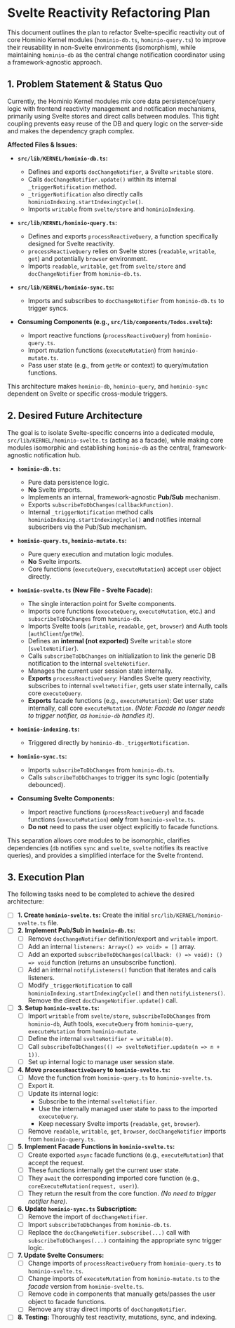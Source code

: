 # Svelte Reactivity Refactoring Plan

This document outlines the plan to refactor Svelte-specific reactivity out of core Hominio Kernel modules (`hominio-db.ts`, `hominio-query.ts`) to improve their reusability in non-Svelte environments (isomorphism), while maintaining `hominio-db` as the central change notification coordinator using a framework-agnostic approach.

## 1. Problem Statement & Status Quo

Currently, the Hominio Kernel modules mix core data persistence/query logic with frontend reactivity management and notification mechanisms, primarily using Svelte stores and direct calls between modules. This tight coupling prevents easy reuse of the DB and query logic on the server-side and makes the dependency graph complex.

**Affected Files & Issues:**

*   **`src/lib/KERNEL/hominio-db.ts`:**
    *   Defines and exports `docChangeNotifier`, a Svelte `writable` store.
    *   Calls `docChangeNotifier.update()` within its internal `_triggerNotification` method.
    *   `_triggerNotification` also directly calls `hominioIndexing.startIndexingCycle()`.
    *   Imports `writable` from `svelte/store` and `hominioIndexing`.

*   **`src/lib/KERNEL/hominio-query.ts`:**
    *   Defines and exports `processReactiveQuery`, a function specifically designed for Svelte reactivity.
    *   `processReactiveQuery` relies on Svelte stores (`readable`, `writable`, `get`) and potentially `browser` environment.
    *   Imports `readable`, `writable`, `get` from `svelte/store` and `docChangeNotifier` from `hominio-db.ts`.

*   **`src/lib/KERNEL/hominio-sync.ts`:**
    *   Imports and subscribes to `docChangeNotifier` from `hominio-db.ts` to trigger syncs.

*   **Consuming Components (e.g., `src/lib/components/Todos.svelte`):**
    *   Import reactive functions (`processReactiveQuery`) from `hominio-query.ts`.
    *   Import mutation functions (`executeMutation`) from `hominio-mutate.ts`.
    *   Pass user state (e.g., from `getMe` or context) to query/mutation functions.

This architecture makes `hominio-db`, `hominio-query`, and `hominio-sync` dependent on Svelte or specific cross-module triggers.

## 2. Desired Future Architecture

The goal is to isolate Svelte-specific concerns into a dedicated module, `src/lib/KERNEL/hominio-svelte.ts` (acting as a facade), while making core modules isomorphic and establishing `hominio-db` as the central, framework-agnostic notification hub.

*   **`hominio-db.ts`:**
    *   Pure data persistence logic.
    *   **No** Svelte imports.
    *   Implements an internal, framework-agnostic **Pub/Sub** mechanism.
    *   Exports `subscribeToDbChanges(callbackFunction)`.
    *   Internal `_triggerNotification` method calls `hominioIndexing.startIndexingCycle()` **and** notifies internal subscribers via the Pub/Sub mechanism.

*   **`hominio-query.ts`, `hominio-mutate.ts`:**
    *   Pure query execution and mutation logic modules.
    *   **No** Svelte imports.
    *   Core functions (`executeQuery`, `executeMutation`) accept `user` object directly.

*   **`hominio-svelte.ts` (New File - Svelte Facade):**
    *   The single interaction point for Svelte components.
    *   Imports core functions (`executeQuery`, `executeMutation`, etc.) and `subscribeToDbChanges` from `hominio-db`.
    *   Imports Svelte tools (`writable`, `readable`, `get`, `browser`) and Auth tools (`authClient`/`getMe`).
    *   Defines an **internal (not exported)** Svelte `writable` store (`svelteNotifier`).
    *   Calls `subscribeToDbChanges` on initialization to link the generic DB notification to the internal `svelteNotifier`.
    *   Manages the current user session state internally.
    *   **Exports** `processReactiveQuery`: Handles Svelte query reactivity, subscribes to internal `svelteNotifier`, gets user state internally, calls core `executeQuery`.
    *   **Exports** facade functions (e.g., `executeMutation`): Get user state internally, call core `executeMutation`. *(Note: Facade no longer needs to trigger notifier, as `hominio-db` handles it)*.

*   **`hominio-indexing.ts`:**
    *   Triggered directly by `hominio-db._triggerNotification`.

*   **`hominio-sync.ts`:**
    *   Imports `subscribeToDbChanges` from `hominio-db.ts`.
    *   Calls `subscribeToDbChanges` to trigger its sync logic (potentially debounced).

*   **Consuming Svelte Components:**
    *   Import reactive functions (`processReactiveQuery`) and facade functions (`executeMutation`) **only** from `hominio-svelte.ts`.
    *   **Do not** need to pass the user object explicitly to facade functions.

This separation allows core modules to be isomorphic, clarifies dependencies (`db` notifies `sync` and `svelte`, `svelte` notifies its reactive queries), and provides a simplified interface for the Svelte frontend.

## 3. Execution Plan

The following tasks need to be completed to achieve the desired architecture:

*   [ ] **1. Create `hominio-svelte.ts`:** Create the initial `src/lib/KERNEL/hominio-svelte.ts` file.
*   [ ] **2. Implement Pub/Sub in `hominio-db.ts`:**
    *   [ ] Remove `docChangeNotifier` definition/export and `writable` import.
    *   [ ] Add an internal `listeners: Array<() => void> = []` array.
    *   [ ] Add an exported `subscribeToDbChanges(callback: () => void): () => void` function (returns an unsubscribe function).
    *   [ ] Add an internal `notifyListeners()` function that iterates and calls listeners.
    *   [ ] Modify `_triggerNotification` to call `hominioIndexing.startIndexingCycle()` and then `notifyListeners()`. Remove the direct `docChangeNotifier.update()` call.
*   [ ] **3. Setup `hominio-svelte.ts`:**
    *   [ ] Import `writable` from `svelte/store`, `subscribeToDbChanges` from `hominio-db`, Auth tools, `executeQuery` from `hominio-query`, `executeMutation` from `hominio-mutate`.
    *   [ ] Define the internal `svelteNotifier = writable(0)`.
    *   [ ] Call `subscribeToDbChanges(() => svelteNotifier.update(n => n + 1))`.
    *   [ ] Set up internal logic to manage user session state.
*   [ ] **4. Move `processReactiveQuery` to `hominio-svelte.ts`:**
    *   [ ] Move the function from `hominio-query.ts` to `hominio-svelte.ts`.
    *   [ ] Export it.
    *   [ ] Update its internal logic:
        *   Subscribe to the internal `svelteNotifier`.
        *   Use the internally managed user state to pass to the imported `executeQuery`.
        *   Keep necessary Svelte imports (`readable`, `get`, `browser`).
    *   [ ] Remove `readable`, `writable`, `get`, `browser`, `docChangeNotifier` imports from `hominio-query.ts`.
*   [ ] **5. Implement Facade Functions in `hominio-svelte.ts`:**
    *   [ ] Create exported `async` facade functions (e.g., `executeMutation`) that accept the request.
    *   [ ] These functions internally get the current user state.
    *   [ ] They `await` the corresponding imported core function (e.g., `coreExecuteMutation(request, user)`).
    *   [ ] They return the result from the core function. *(No need to trigger notifier here)*.
*   [ ] **6. Update `hominio-sync.ts` Subscription:**
    *   [ ] Remove the import of `docChangeNotifier`.
    *   [ ] Import `subscribeToDbChanges` from `hominio-db.ts`.
    *   [ ] Replace the `docChangeNotifier.subscribe(...)` call with `subscribeToDbChanges(...)` containing the appropriate sync trigger logic.
*   [ ] **7. Update Svelte Consumers:**
    *   [ ] Change imports of `processReactiveQuery` from `hominio-query.ts` to `hominio-svelte.ts`.
    *   [ ] Change imports of `executeMutation` from `hominio-mutate.ts` to the *facade* version from `hominio-svelte.ts`.
    *   [ ] Remove code in components that manually gets/passes the user object to facade functions.
    *   [ ] Remove any stray direct imports of `docChangeNotifier`.
*   [ ] **8. Testing:** Thoroughly test reactivity, mutations, sync, and indexing. 
